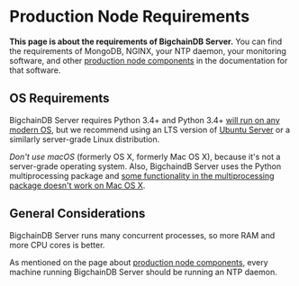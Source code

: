 # Production Node Requirements

**This page is about the requirements of BigchainDB Server.** You can find the requirements of MongoDB, NGINX, your NTP daemon, your monitoring software, and other [production node components](node-components.html) in the documentation for that software.


## OS Requirements

BigchainDB Server requires Python 3.4+ and Python 3.4+ [will run on any modern OS](https://docs.python.org/3.4/using/index.html), but we recommend using an LTS version of [Ubuntu Server](https://www.ubuntu.com/server) or a similarly server-grade Linux distribution.

_Don't use macOS_ (formerly OS X, formerly Mac OS X), because it's not a server-grade operating system. Also, BigchaindB Server uses the Python multiprocessing package and [some functionality in the multiprocessing package doesn't work on Mac OS X](https://docs.python.org/3.4/library/multiprocessing.html#multiprocessing.Queue.qsize).


## General Considerations

BigchainDB Server runs many concurrent processes, so more RAM and more CPU cores is better.

As mentioned on the page about [production node components](node-components.html), every machine running BigchainDB Server should be running an NTP daemon.
